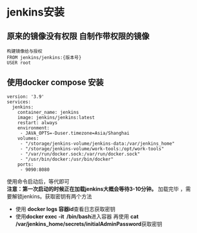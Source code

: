 # jenkins安装
## 原来的镜像没有权限 自制作带权限的镜像
```
构建镜像给与授权
FROM jenkins/jenkins:{版本号}
USER root
```
## 使用docker compose 安装
```
version: '3.9'
services:
  jenkins:
    container_name: jenkins
    image: jenkins/jenkins:latest
    restart: always
    environment:
     - JAVA_OPTS=-Duser.timezone=Asia/Shanghai
    volumes:
     - "/storage/jenkins-volume/jenkins-data:/var/jenkins_home"
     - "/storage/jenkins-volume/work-tools:/opt/work-tools"
     - "/var/run/docker.sock:/var/run/docker.sock"
     - "/usr/bin/docker:/usr/bin/docker"
    ports:
     - 9090:8080
```
使用命令启动后，等代即可  
**注意：第一次启动的时候正在加载jenkins大概会等待3-10分钟。**
加载完毕 ，需要解锁jenkins。获取密钥有两个方法
- 使用 **docker logs 容器id**查看日志获取密钥
- 使用**docker exec -it  /bin/bash**进入容器 再使用 **cat /var/jenkins_home/secrets/initialAdminPassword**获取密钥